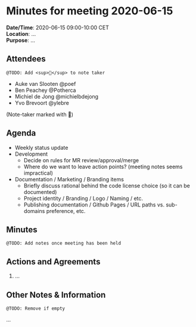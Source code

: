 # Minutes for meeting 2020-06-15

**Date/Time**: 2020-06-15 09:00-10:00 CET<br/>
**Location**: …<br/>
**Purpose**: …<br/>

## Attendees

    @TODO: Add <sup>📝</sup> to note taker

- Auke van Slooten @poef
- Ben Peachey @Potherca
- Michiel de Jong @michielbdejong
- Yvo Brevoort @ylebre

(Note-taker marked with 📝)

## Agenda

- Weekly status update
- Development
  - Decide on rules for MR review/approval/merge
  - Where do we want to leave action points? (meeting notes seems impractical)
- Documentation / Marketing / Branding items
  - Briefly discuss rational behind the code license choice (so it can be documented)
  - Project identity / Branding / Logo / Naming / etc.
  - Publishing documentation / Github Pages / URL paths vs. sub-domains preference, etc.

## Minutes

    @TODO: Add notes once meeting has been held

## Actions and Agreements

1. …

## Other Notes & Information

    @TODO: Remove if empty

…
